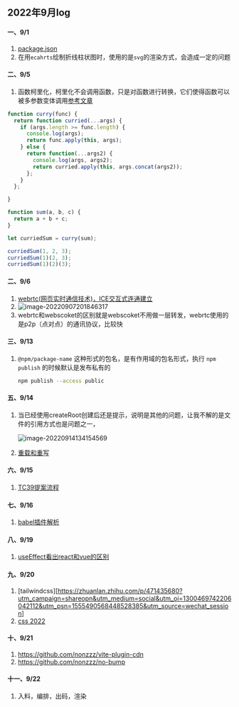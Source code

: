 ## 2022年9月log

#### 一、9/1

1. [package.json](https://blog.csdn.net/u012384510/article/details/124958427)
2. 在用`ecahrts`绘制折线柱状图时，使用的是`svg`的渲染方式，会造成一定的问题

#### 二、9/5

1. 函数柯里化，柯里化不会调用函数，只是对函数进行转换，它们使得函数可以被多参数变体调用[参考文章](https://mp.weixin.qq.com/s/6--P-M5nYC052SxjK77hHQ)

```js
function curry(func) {
  return function curried(...args) {
    if (args.length >= func.length) {
      console.log(args);
      return func.apply(this, args);
    } else {
      return function(...args2) {
        console.log(args, args2);
        return curried.apply(this, args.concat(args2));
      };
    }
  };

}

function sum(a, b, c) {
  return a + b + c;
}

let curriedSum = curry(sum);

curriedSum(1, 2, 3);
curriedSum(1)(2, 3);
curriedSum(1)(2)(3);
```

#### 二、9/6
1. [webrtc(网页实时通信技术)，ICE交互式连通建立](https://webrtc.org.cn/webrtc-tutorial-basic/)
2. ![image-20220907201846317](https://user-images.githubusercontent.com/65204427/189119352-7e0823f8-bfab-4d60-b293-529743e00900.png)
3. webrtc和webscoket的区别就是webscoket不用做一层转发，webrtc使用的是p2p（点对点）的通讯协议，比较快

#### 三、9/13
1. `@npm/package-name` 这种形式的包名，是有作用域的包名形式，执行 `npm publish` 的时候默认是发布私有的

   ```bash
   npm publish --access public
   ```
   
#### 五、9/14

1. 当已经使用createRoot创建后还是提示，说明是其他的问题，让我不解的是文件的引用方式也是问题之一，

   ![image-20220914134154569](C:\Users\xt09\Desktop\blog\2022年9月log.assets\image-20220914134154569.png)

2. [重载和重写](https://blog.csdn.net/weixin_44036436/article/details/103816856)

#### 六、9/15

1. [TC39提案流程](https://zhuanlan.zhihu.com/p/504351999)

#### 七、9/16

1. [babel插件解析](https://copyfuture.com/blogs-details/20210316155235542v)

#### 八、9/19

1. [useEffect看出react和vue的区别](https://mp.weixin.qq.com/s/jHBbKUmF6Ka9nQwr5kqOAQ)

#### 九、9/20

1. [tailwindcss][https://zhuanlan.zhihu.com/p/471435680?utm_campaign=shareopn&utm_medium=social&utm_oi=1300469742206042112&utm_psn=1555490568448528385&utm_source=wechat_session]
2. [css 2022](https://hpdvcnjj93.feishu.cn/mindnotes/bmncnYaG3Exfu1y6QnwoeIvAmig)

#### 十、9/21

1. https://github.com/nonzzz/vite-plugin-cdn
2. https://github.com/nonzzz/no-bump

#### 十一、9/22

 1. 入料，编排，出码，渲染

